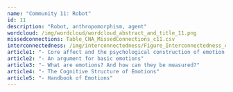 ```yaml
---
name: "Community 11: Robot"
id: 11
description: "Robot, anthropomorphism, agent"
wordcloud: /img/wordcloud/wordcloud_abstract_and_title_11.png
missedconnections: Table_CNA_MissedConnections_c11.csv
interconnectedness: /img/interconnectedness/Figure_Interconnectedness_c11.png
article1: "- Core affect and the psychological construction of emotion."
article2: "- An argument for basic emotions"
article3: "- What are emotions? And how can they be measured?"
article4: "- The Cognitive Structure of Emotions"
article5: "- Handbook of Emotions"
---
```

